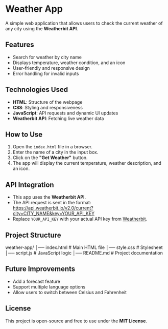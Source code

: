 # Weather App

A simple web application that allows users to check the current weather of any city using the **Weatherbit API**.

## Features
- Search for weather by city name
- Displays temperature, weather condition, and an icon
- User-friendly and responsive design
- Error handling for invalid inputs

## Technologies Used
- **HTML**: Structure of the webpage
- **CSS**: Styling and responsiveness
- **JavaScript**: API requests and dynamic UI updates
- **Weatherbit API**: Fetching live weather data

## How to Use
1. Open the `index.html` file in a browser.
2. Enter the name of a city in the input box.
3. Click on the **"Get Weather"** button.
4. The app will display the current temperature, weather description, and an icon.

## API Integration
- This app uses the **Weatherbit API**.
- The API request is sent in the format:
  https://api.weatherbit.io/v2.0/current?city=CITY_NAME&key=YOUR_API_KEY
- Replace `YOUR_API_KEY` with your actual API key from [Weatherbit](https://www.weatherbit.io/).

## Project Structure

weather-app/
│── index.html    # Main HTML file
│── style.css     # Stylesheet
│── script.js     # JavaScript logic
│── README.md     # Project documentation




## Future Improvements
- Add a forecast feature
- Support multiple language options
- Allow users to switch between Celsius and Fahrenheit

## License
This project is open-source and free to use under the **MIT License**.



